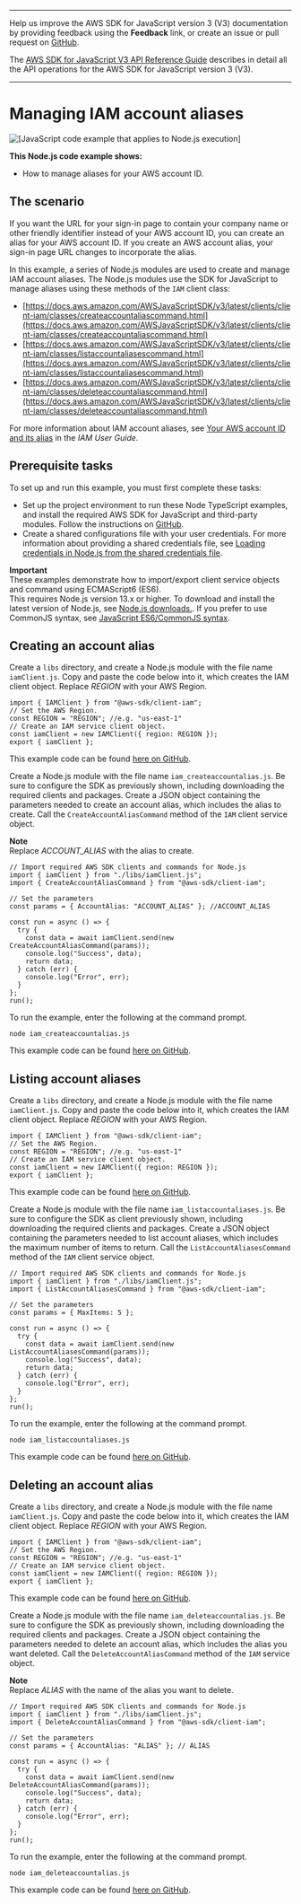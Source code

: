 --------

Help us improve the AWS SDK for JavaScript version 3 \(V3\) documentation by providing feedback using the **Feedback** link, or create an issue or pull request on [GitHub](https://github.com/awsdocs/aws-sdk-for-javascript-v3)\.

 The [AWS SDK for JavaScript V3 API Reference Guide](https://docs.aws.amazon.com/AWSJavaScriptSDK/v3/latest/index.html) describes in detail all the API operations for the AWS SDK for JavaScript version 3 \(V3\)\.

--------

# Managing IAM account aliases<a name="iam-examples-account-aliases"></a>

![\[JavaScript code example that applies to Node.js execution\]](http://docs.aws.amazon.com/sdk-for-javascript/v3/developer-guide/images/nodeicon.png)

**This Node\.js code example shows:**
+ How to manage aliases for your AWS account ID\.

## The scenario<a name="iam-examples-account-aliases-scenario"></a>

If you want the URL for your sign\-in page to contain your company name or other friendly identifier instead of your AWS account ID, you can create an alias for your AWS account ID\. If you create an AWS account alias, your sign\-in page URL changes to incorporate the alias\.

In this example, a series of Node\.js modules are used to create and manage IAM account aliases\. The Node\.js modules use the SDK for JavaScript to manage aliases using these methods of the `IAM` client class:
+ [https://docs.aws.amazon.com/AWSJavaScriptSDK/v3/latest/clients/client-iam/classes/createaccountaliascommand.html](https://docs.aws.amazon.com/AWSJavaScriptSDK/v3/latest/clients/client-iam/classes/createaccountaliascommand.html)
+ [https://docs.aws.amazon.com/AWSJavaScriptSDK/v3/latest/clients/client-iam/classes/listaccountaliasescommand.html](https://docs.aws.amazon.com/AWSJavaScriptSDK/v3/latest/clients/client-iam/classes/listaccountaliasescommand.html)
+ [https://docs.aws.amazon.com/AWSJavaScriptSDK/v3/latest/clients/client-iam/classes/deleteaccountaliascommand.html](https://docs.aws.amazon.com/AWSJavaScriptSDK/v3/latest/clients/client-iam/classes/deleteaccountaliascommand.html)

For more information about IAM account aliases, see [Your AWS account ID and its alias](https://docs.aws.amazon.com/IAM/latest/UserGuide/console_account-alias.html) in the *IAM User Guide*\.

## Prerequisite tasks<a name="iam-examples-account-aliases-prerequisites"></a>

To set up and run this example, you must first complete these tasks:
+ Set up the project environment to run these Node TypeScript examples, and install the required AWS SDK for JavaScript and third\-party modules\. Follow the instructions on [GitHub](https://github.com/awsdocs/aws-doc-sdk-examples/blob/master/javascriptv3/example_code/iam/README.md)\.
+ Create a shared configurations file with your user credentials\. For more information about providing a shared credentials file, see [Loading credentials in Node\.js from the shared credentials file](loading-node-credentials-shared.md)\.

**Important**  
These examples demonstrate how to import/export client service objects and command using ECMAScript6 \(ES6\)\.  
This requires Node\.js version 13\.x or higher\. To download and install the latest version of Node\.js, see [Node\.js downloads\.](https://nodejs.org/en/download)\.
If you prefer to use CommonJS syntax, see [JavaScript ES6/CommonJS syntax](sdk-example-javascript-syntax.md)\.

## Creating an account alias<a name="iam-examples-account-aliases-creating"></a>

Create a `libs` directory, and create a Node\.js module with the file name `iamClient.js`\. Copy and paste the code below into it, which creates the IAM client object\. Replace *REGION* with your AWS Region\.

```
import { IAMClient } from "@aws-sdk/client-iam";
// Set the AWS Region.
const REGION = "REGION"; //e.g. "us-east-1"
// Create an IAM service client object.
const iamClient = new IAMClient({ region: REGION });
export { iamClient };
```

This example code can be found [here on GitHub](https://github.com/awsdocs/aws-doc-sdk-examples/blob/master/javascriptv3/example_code/iam/src/libs/iamClient.js)\.

Create a Node\.js module with the file name `iam_createaccountalias.js`\. Be sure to configure the SDK as previously shown, including downloading the required clients and packages\. Create a JSON object containing the parameters needed to create an account alias, which includes the alias to create\. Call the `CreateAccountAliasCommand` method of the `IAM` client service object\.

**Note**  
Replace *ACCOUNT\_ALIAS* with the alias to create\.

```
// Import required AWS SDK clients and commands for Node.js
import { iamClient } from "./libs/iamClient.js";
import { CreateAccountAliasCommand } from "@aws-sdk/client-iam";

// Set the parameters
const params = { AccountAlias: "ACCOUNT_ALIAS" }; //ACCOUNT_ALIAS

const run = async () => {
  try {
    const data = await iamClient.send(new CreateAccountAliasCommand(params));
    console.log("Success", data);
    return data;
  } catch (err) {
    console.log("Error", err);
  }
};
run();
```

To run the example, enter the following at the command prompt\.

```
node iam_createaccountalias.js 
```

This example code can be found [here on GitHub](https://github.com/awsdocs/aws-doc-sdk-examples/blob/master/javascriptv3/example_code/iam/src/iam_createaccountalias.js)\.

## Listing account aliases<a name="iam-examples-account-aliases-listing"></a>

Create a `libs` directory, and create a Node\.js module with the file name `iamClient.js`\. Copy and paste the code below into it, which creates the IAM client object\. Replace *REGION* with your AWS Region\.

```
import { IAMClient } from "@aws-sdk/client-iam";
// Set the AWS Region.
const REGION = "REGION"; //e.g. "us-east-1"
// Create an IAM service client object.
const iamClient = new IAMClient({ region: REGION });
export { iamClient };
```

This example code can be found [here on GitHub](https://github.com/awsdocs/aws-doc-sdk-examples/blob/master/javascriptv3/example_code/iam/src/libs/iamClient.js)\.

Create a Node\.js module with the file name `iam_listaccountaliases.js`\. Be sure to configure the SDK as client previously shown, including downloading the required clients and packages\. Create a JSON object containing the parameters needed to list account aliases, which includes the maximum number of items to return\. Call the `ListAccountAliasesCommand` method of the `IAM` client service object\.

```
// Import required AWS SDK clients and commands for Node.js
import { iamClient } from "./libs/iamClient.js";
import { ListAccountAliasesCommand } from "@aws-sdk/client-iam";

// Set the parameters
const params = { MaxItems: 5 };

const run = async () => {
  try {
    const data = await iamClient.send(new ListAccountAliasesCommand(params));
    console.log("Success", data);
    return data;
  } catch (err) {
    console.log("Error", err);
  }
};
run();
```

To run the example, enter the following at the command prompt\.

```
node iam_listaccountaliases.js 
```

This example code can be found [here on GitHub](https://github.com/awsdocs/aws-doc-sdk-examples/blob/master/javascriptv3/example_code/iam/src/iam_listaccountaliases.js)\.

## Deleting an account alias<a name="iam-examples-account-aliases-deleting"></a>

Create a `libs` directory, and create a Node\.js module with the file name `iamClient.js`\. Copy and paste the code below into it, which creates the IAM client object\. Replace *REGION* with your AWS Region\.

```
import { IAMClient } from "@aws-sdk/client-iam";
// Set the AWS Region.
const REGION = "REGION"; //e.g. "us-east-1"
// Create an IAM service client object.
const iamClient = new IAMClient({ region: REGION });
export { iamClient };
```

This example code can be found [here on GitHub](https://github.com/awsdocs/aws-doc-sdk-examples/blob/master/javascriptv3/example_code/iam/src/libs/iamClient.js)\.

Create a Node\.js module with the file name `iam_deleteaccountalias.js`\. Be sure to configure the SDK as previously shown, including downloading the required clients and packages\. Create a JSON object containing the parameters needed to delete an account alias, which includes the alias you want deleted\. Call the `DeleteAccountAliasCommand` method of the `IAM` service object\.

**Note**  
Replace *ALIAS* with the name of the alias you want to delete\.

```
// Import required AWS SDK clients and commands for Node.js
import { iamClient } from "./libs/iamClient.js";
import { DeleteAccountAliasCommand } from "@aws-sdk/client-iam";

// Set the parameters
const params = { AccountAlias: "ALIAS" }; // ALIAS

const run = async () => {
  try {
    const data = await iamClient.send(new DeleteAccountAliasCommand(params));
    console.log("Success", data);
    return data;
  } catch (err) {
    console.log("Error", err);
  }
};
run();
```

To run the example, enter the following at the command prompt\.

```
node iam_deleteaccountalias.js 
```

This example code can be found [here on GitHub](https://github.com/awsdocs/aws-doc-sdk-examples/blob/master/javascriptv3/example_code/iam/src/iam_deleteaccountalias.js)\.